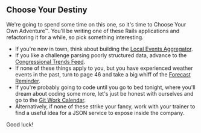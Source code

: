 ## Choose Your Destiny

We're going to spend some time on this one, so it's time to Choose Your Own Adventure™. You'll be writing one of these Rails applications and refactoring it for a while, so pick something interesting.

* If you're new in town, think about building the [Local Events Aggregator](../happenings/).
* If you like a challenge parsing poorly structured data, advance to the [Congressional Trends Feed](../opposite_of_progress/).
* If none of these things apply to you, but you have experienced weather events in the past, turn to page 46 and take a big whiff of the [Forecast Reminder](../event_system/).
* If you're probably going to code until you go to bed tonight, where you'll dream about coding some more, let's just be honest with ourselves and go to the [Git Work Calendar](../erdone/).
* Alternatively, if none of these strike your fancy, work with your trainer to find a useful idea for a JSON service to expose inside the company.

Good luck!
